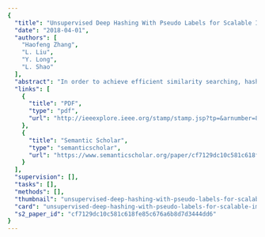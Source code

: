 ```yaml
---
{
  "title": "Unsupervised Deep Hashing With Pseudo Labels for Scalable Image Retrieval",
  "date": "2018-04-01",
  "authors": [
    "Haofeng Zhang",
    "L. Liu",
    "Y. Long",
    "L. Shao"
  ],
  "abstract": "In order to achieve efficient similarity searching, hash functions are designed to encode images into low-dimensional binary codes with the constraint that similar features will have a short distance in the projected Hamming space. Recently, deep learning-based methods have become more popular, and outperform traditional non-deep methods. However, without label information, most state-of-the-art unsupervised deep hashing (DH) algorithms suffer from severe performance degradation for unsupervised scenarios. One of the main reasons is that the ad-hoc encoding process cannot properly capture the visual feature distribution. In this paper, we propose a novel unsupervised framework that has two main contributions: 1) we convert the unsupervised DH model into supervised by discovering pseudo labels; 2) the framework unifies likelihood maximization, mutual information maximization, and quantization error minimization so that the pseudo labels can maximumly preserve the distribution of visual features. Extensive experiments on three popular data sets demonstrate the advantages of the proposed method, which leads to significant performance improvement over the state-of-the-art unsupervised hashing algorithms.",
  "links": [
    {
      "title": "PDF",
      "type": "pdf",
      "url": "http://ieeexplore.ieee.org/stamp/stamp.jsp?tp=&arnumber=8170292"
    },
    {
      "title": "Semantic Scholar",
      "type": "semanticscholar",
      "url": "https://www.semanticscholar.org/paper/cf7129dc10c581c618fe85c676a6b8d7d3444dd6"
    }
  ],
  "supervision": [],
  "tasks": [],
  "methods": [],
  "thumbnail": "unsupervised-deep-hashing-with-pseudo-labels-for-scalable-image-retrieval-thumb.jpg",
  "card": "unsupervised-deep-hashing-with-pseudo-labels-for-scalable-image-retrieval-card.jpg",
  "s2_paper_id": "cf7129dc10c581c618fe85c676a6b8d7d3444dd6"
}
---
```



